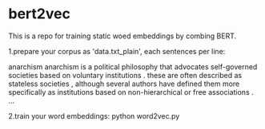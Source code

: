 # bert2vec
This is a repo for training static woed embeddings by combing BERT.


1.prepare your corpus as 'data.txt_plain', each sentences per line:

anarchism anarchism is a political philosophy that advocates self-governed societies based on voluntary institutions .
these are often described as stateless societies , although several authors have defined them more specifically as institutions based on non-hierarchical or free associations .
...


2.train your word embeddings:
python word2vec.py

